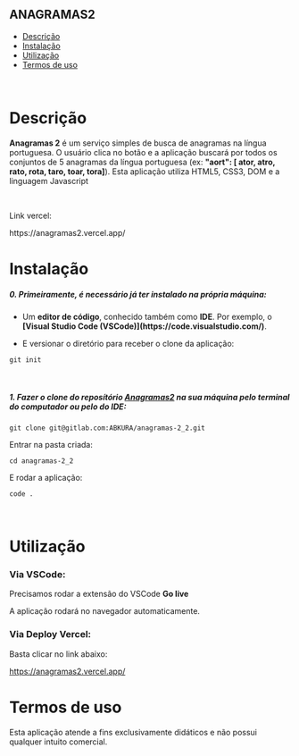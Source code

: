 ## ANAGRAMAS2

- [Descrição](#descrição)
- [Instalação](#instalação)
- [Utilização](#utilização)
- [Termos de uso](#termos-de-uso)

<br>

# Descrição

<p><b>Anagramas 2</b> é um serviço simples de busca de anagramas na língua portuguesa. O usuário clica no botão e a aplicação buscará por todos os conjuntos de 5 anagramas da língua portuguesa (ex: <strong>"aort": [ ator, atro, rato, rota, taro, toar, tora]</strong>). Esta aplicação utiliza HTML5, CSS3, DOM e a linguagem Javascript</p>
<br>

<p>Link vercel:</p>
https://anagramas2.vercel.app/

# Instalação

<h5>0. Primeiramente, é necessário já ter instalado na própria máquina:</h5>

- <p> Um <b>editor de código</b>, conhecido também como <b>IDE</b>. Por exemplo, o <b>[Visual Studio Code (VSCode)](https://code.visualstudio.com/)</b>.</p>

- <p> E versionar o diretório para receber o clone da aplicação:</p>

```
git init
```

<br>
<h5>1. Fazer o clone do reposítório <span style="text-decoration: underline">Anagramas2</span> na sua máquina pelo terminal do computador ou pelo do IDE:</h5>

```
git clone git@gitlab.com:ABKURA/anagramas-2_2.git
```

<p>Entrar na pasta criada:</p>

```
cd anagramas-2_2
```

<p>E rodar a aplicação:</p>

```
code .
```

<br>


# Utilização


<h3>Via VSCode:</h3>

<p>Precisamos rodar a extensão do VSCode <b>Go live</b></p>

<p>A aplicação rodará no navegador automaticamente.</p>


<h3>Via Deploy Vercel:</h3>

<p>Basta clicar no link abaixo:</p>

https://anagramas2.vercel.app/




# Termos de uso

<p>Esta aplicação atende a fins exclusivamente didáticos e não possui qualquer intuito comercial.</p>
